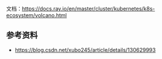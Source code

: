 文档：<https://docs.ray.io/en/master/cluster/kubernetes/k8s-ecosystem/volcano.html>

## 参考资料

- <https://blog.csdn.net/xubo245/article/details/130629993>